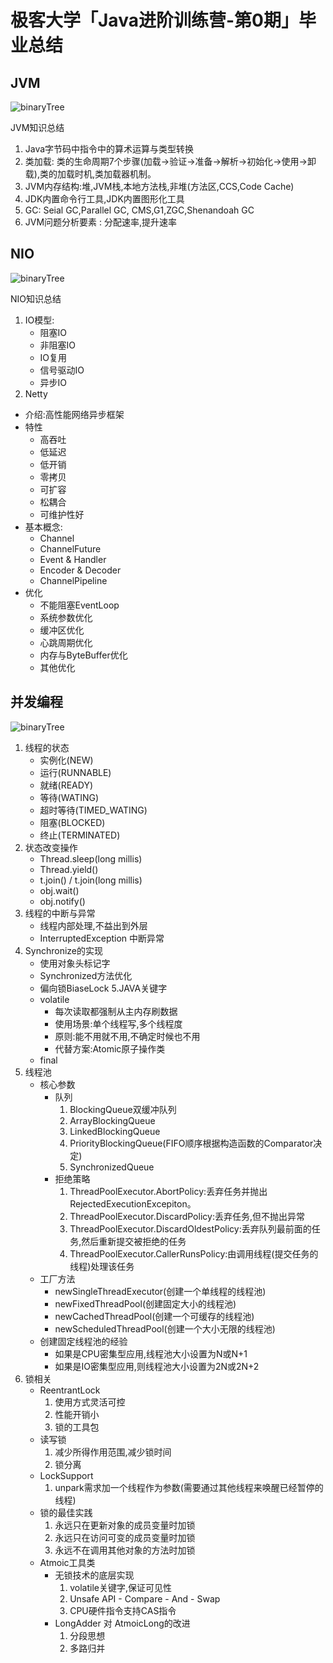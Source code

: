 # 极客大学「Java进阶训练营-第0期」毕业总结




## JVM
  ![binaryTree](pic/jvm.jpg "kafka集群性能测试")
    
JVM知识总结
1. Java字节码中指令中的算术运算与类型转换
2. 类加载: 类的生命周期7个步骤(加载->验证->准备->解析->初始化->使用->卸载),类的加载时机,类加载器机制。
3. JVM内存结构:堆,JVM栈,本地方法栈,非堆(方法区,CCS,Code Cache)
4. JDK内置命令行工具,JDK内置图形化工具
5. GC: Seial GC,Parallel GC, CMS,G1,ZGC,Shenandoah GC
6. JVM问题分析要素 : 分配速率,提升速率

## NIO
  ![binaryTree](pic/nio.jpg "kafka集群性能测试")

NIO知识总结
1. IO模型: 
    - 阻塞IO
    - 非阻塞IO
    - IO复用
    - 信号驱动IO
    - 异步IO
2. Netty
- 介绍:高性能网络异步框架
- 特性 
    - 高吞吐
    - 低延迟
    - 低开销 
    - 零拷贝
    - 可扩容
    - 松耦合
    - 可维护性好
- 基本概念:
    - Channel
    - ChannelFuture
    - Event & Handler
    - Encoder & Decoder 
    - ChannelPipeline
- 优化
    - 不能阻塞EventLoop
    - 系统参数优化
    - 缓冲区优化
    - 心跳周期优化
    - 内存与ByteBuffer优化
    - 其他优化


## 并发编程

  ![binaryTree](pic/concurrent.png "kafka集群性能测试")

1. 线程的状态
    - 实例化(NEW)
    - 运行(RUNNABLE)
    - 就绪(READY)
    - 等待(WATING)
    - 超时等待(TIMED_WATING)
    - 阻塞(BLOCKED)
    - 终止(TERMINATED)
2. 状态改变操作
    - Thread.sleep(long millis)
    - Thread.yield()
    - t.join() / t.join(long millis)
    - obj.wait()
    - obj.notify()
3. 线程的中断与异常 
    - 线程内部处理,不益出到外层
    - InterruptedException 中断异常
4. Synchronize的实现
    - 使用对象头标记字
    - Synchronized方法优化
    - 偏向锁BiaseLock
5.JAVA关键字
    - volatile
      - 每次读取都强制从主内存刷数据
      - 使用场景:单个线程写,多个线程度
      - 原则:能不用就不用,不确定时候也不用
      - 代替方案:Atomic原子操作类
    - final
6. 线程池
    - 核心参数
      - 队列
        1. BlockingQueue双缓冲队列
        2. ArrayBlockingQueue
        3. LinkedBlockingQueue
        4. PriorityBlockingQueue(FIFO顺序根据构造函数的Comparator决定)
        5. SynchronizedQueue
      - 拒绝策略
        1. ThreadPoolExecutor.AbortPolicy:丢弃任务并抛出RejectedExecutionExcepiton。
        2. ThreadPoolExecutor.DiscardPolicy:丢弃任务,但不抛出异常
        3. ThreadPoolExecutor.DiscardOldestPolicy:丢弃队列最前面的任务,然后重新提交被拒绝的任务
        4. ThreadPoolExecutor.CallerRunsPolicy:由调用线程(提交任务的线程)处理该任务
    - 工厂方法
       -  newSingleThreadExecutor(创建一个单线程的线程池)
       -  newFixedThreadPool(创建固定大小的线程池)
       -  newCachedThreadPool(创建一个可缓存的线程池)
       -  newScheduledThreadPool(创建一个大小无限的线程池)
    - 创建固定线程池的经验
       - 如果是CPU密集型应用,线程池大小设置为N或N+1
       - 如果是IO密集型应用,则线程池大小设置为2N或2N+2
7. 锁相关
    - ReentrantLock
      1. 使用方式灵活可控
      2. 性能开销小
      3. 锁的工具包
    - 读写锁
      1. 减少所得作用范围,减少锁时间
      2. 锁分离
    - LockSupport
      1. unpark需求加一个线程作为参数(需要通过其他线程来唤醒已经暂停的线程)
    - 锁的最佳实践
      1. 永远只在更新对象的成员变量时加锁
      2. 永远只在访问可变的成员变量时加锁
      3. 永远不在调用其他对象的方法时加锁
    - Atmoic工具类
       - 无锁技术的底层实现
         1. volatile关键字,保证可见性
         2. Unsafe API - Compare - And - Swap
         3. CPU硬件指令支持CAS指令
       - LongAdder 对 AtmoicLong的改进
         1. 分段思想
         2. 多路归并
